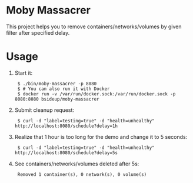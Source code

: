 # Moby Massacrer

This project helps you to remove containers/networks/volumes by given filter after specified delay.

# Usage

1. Start it:

        $ ./bin/moby-massacrer -p 8080
        $ # You can also run it with Docker
        $ docker run -v /var/run/docker.sock:/var/run/docker.sock -p 8080:8080 bsideup/moby-massacrer

1. Submit cleanup request:

        $ curl -d "label=testing=true" -d "health=unhealthy" http://localhost:8080/schedule?delay=1h

1. Realize that 1 hour is too long for the demo and change it to 5 seconds:

        $ curl -d "label=testing=true" -d "health=unhealthy" http://localhost:8080/schedule?delay=5s

1. See containers/networks/volumes deleted after 5s:

        Removed 1 container(s), 0 network(s), 0 volume(s)
